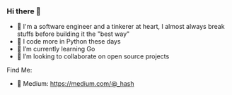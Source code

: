 ### Hi there 👋

- 🔭 I'm a software engineer and a tinkerer at heart, I almost always break stuffs before building it the "best way"
- 🐍 I code more in Python these days
- 🌱 I’m currently learning Go
- 👯 I’m looking to collaborate on open source projects

Find Me:
- 📜 Medium: https://medium.com/@_hash
